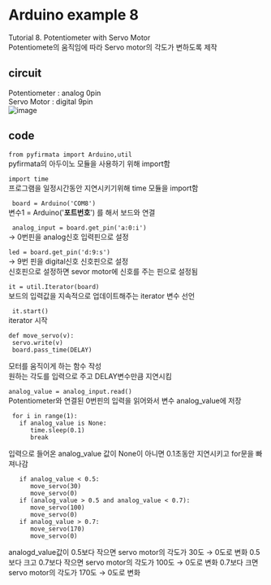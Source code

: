 # Arduino example 8
Tutorial 8. Potentiometer with Servo Motor\
Potentiomete의 움직임에 따라 Servo motor의 각도가 변하도록 제작

## circuit
Potentiometer : analog 0pin\
Servo Motor : digital 9pin\
![image](https://user-images.githubusercontent.com/79436159/109211965-4f3b2800-77f2-11eb-90d7-03e77892e377.png)

## code
``` from pyfirmata import Arduino,util ```\
pyfirmata의 아두이노 모듈을 사용하기 위해 import함

``` import time ```\
프로그램을 일정시간동안 지연시키기위해 time 모듈을 import함

``` board = Arduino('COM8')``` \
변수1 = Arduino('**포트번호**') 를 해서 보드와 연결 

``` analog_input = board.get_pin('a:0:i')``` \
  -> 0번핀을 analog신호 입력핀으로 설정

 ```led = board.get_pin('d:9:s') ```\
  -> 9번 핀을 digital신호 신호핀으로 설정\
  신호핀으로 설정하면 sevor motor에 신호를 주는 핀으로 설정됨
  
``` it = util.Iterator(board) ```\
보드의 입력값을 지속적으로 업데이트해주는 iterator 변수 선언

 ``` it.start()``` \
iterator 시작

 ```
def move_servo(v):
  servo.write(v)
  board.pass_time(DELAY)
```
모터를 움직이게 하는 함수 작성\
원하는 각도를 입력으로 주고 DELAY변수만큼 지연시킴
  

``` analog_value = analog_input.read() ```\
Potentiometer와 연결된 0번핀의 입력을 읽어와서 변수 analog_value에 저장

```
 for i in range(1):
   if analog_value is None:
      time.sleep(0.1)
      break
```    
입력으로 들어온 analog_value 값이 None이 아니면 0.1초동안 지연시키고 for문을 빠져나감

```      
   if analog_value < 0.5:
      move_servo(30)
      move_servo(0)
   if (analog_value > 0.5 and analog_value < 0.7):
      move_servo(100)
      move_servo(0)
   if analog_value > 0.7:
      move_servo(170)
      move_servo(0)
```
analogd_value값이 0.5보다 작으면 servo motor의 각도가 30도 → 0도로 변화
0.5보다 크고 0.7보다 작으면 servo motor의 각도가 100도 → 0도로 변화
0.7보다 크면 servo motor의 각도가 170도 → 0도로 변화



